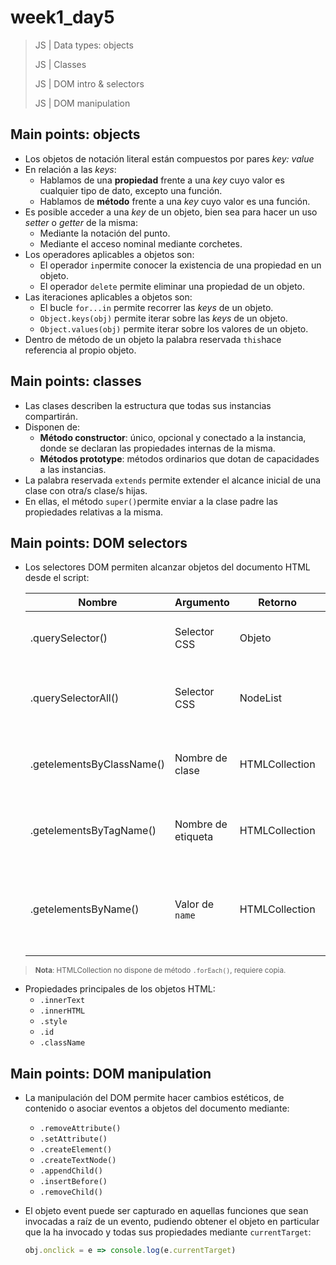 # week1_day5

> JS | Data types: objects
>
> JS | Classes
>
> JS | DOM intro & selectors
>
> JS | DOM manipulation


## Main points: objects

- Los objetos de notación literal están compuestos por pares _key: value_
- En relación a las _keys_:
  - Hablamos de una **propiedad** frente a una _key_ cuyo valor es cualquier tipo de dato, excepto una función.
  - Hablamos de **método** frente a una _key_ cuyo valor es una función.
- Es posible acceder a una _key_ de un objeto, bien sea para hacer un uso _setter_ o _getter_ de la misma:
  - Mediante la notación del punto.
  - Mediante el acceso nominal mediante corchetes.
- Los operadores aplicables a objetos son:
  - El operador `in`permite conocer la existencia de una propiedad en un objeto.
  - El operador `delete` permite eliminar una propiedad de un objeto.
- Las iteraciones aplicables a objetos son:
  - El bucle `for...in` permite recorrer las _keys_ de un objeto.
  - `Object.keys(obj)` permite iterar sobre las _keys_ de un objeto.
  - `Object.values(obj)` permite iterar sobre los valores de un objeto.
 - Dentro de método de un objeto la palabra reservada `this`hace referencia al propio objeto.
 
 ## Main points: classes
 
- Las clases describen la estructura que todas sus instancias compartirán.
- Disponen de:
  - **Método constructor**: único, opcional y conectado a la instancia, donde se declaran las propiedades internas de la misma.
  - **Métodos prototype**: métodos ordinarios que dotan de capacidades a las instancias.
- La palabra reservada `extends` permite extender el alcance inicial de una clase con otra/s clase/s hijas.
- En ellas, el método `super()`permite enviar a la clase padre las propiedades relativas a la misma.

 ## Main points: DOM selectors
 
 - Los selectores DOM permiten alcanzar objetos del documento HTML desde el script:
 
    | Nombre | Argumento | Retorno | Alcance |
    | ------------- | ------------- | ------------- | ------------- |
    | .querySelector() | Selector CSS | Objeto | Primer objeto que coincida con el selector |
    | .querySelectorAll() | Selector CSS | NodeList | Array de objetos que coincidan con el selector |
    | .getelementsByClassName() | Nombre de clase | HTMLCollection | Array de objetos que contengan la clase argumentada |
    | .getelementsByTagName() | Nombre de etiqueta | HTMLCollection | Array de objetos que contengan la clase argumentada |
    | .getelementsByName() | Valor de `name` | HTMLCollection | Array de objetos que contengan el valor argumentado en su atributo `name` |

> <sub>**Nota**: HTMLCollection no dispone de método `.forEach()`, requiere copia.</sub>

- Propiedades principales de los objetos HTML:
  - `.innerText`
  - `.innerHTML`
  - `.style`
  - `.id`
  - `.className`

 ## Main points: DOM manipulation
 
 - La manipulación del DOM permite hacer cambios estéticos, de contenido o asociar eventos a objetos del documento mediante:
   - `.removeAttribute()`
   - `.setAttribute()`
   - `.createElement()`
   - `.createTextNode()`
   - `.appendChild()`
   - `.insertBefore()`
   - `.removeChild()`

- El objeto event puede ser capturado en aquellas funciones que sean invocadas a raíz de un evento, pudiendo obtener el objeto en particular que la ha invocado y todas sus propiedades mediante `currentTarget`:

  ````javascript
  obj.onclick = e => console.log(e.currentTarget)
  ````
   
  
